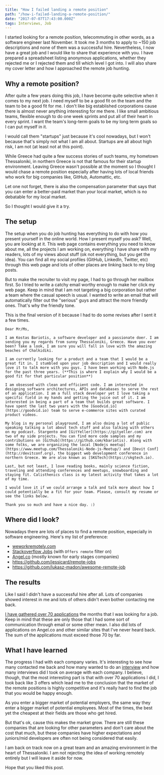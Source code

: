 ```yaml
---
title: "How I failed landing a remote position"
path: "/how-i-failed-landing-a-remote-position/"
date: "2017-07-07T17:43:00.000Z"
tags: Interviews, Job
---
```


I started looking for a remote position, telecommuting in other words, as a software engineer last November. It took me 3 months to apply to ~150 job descriptions and none of them was a successful hire. Nevertheless, I now have a great job and I would like to share that experience with you. I have prepared a spreadsheet listing anonymous applications, whether they rejected me or I rejected them and till which level I got into. I will also share my cover letter and how I approached the remote job hunting.

## Why a remote position?
After quite a few years doing this job, I have become quite selective when it comes to my next job. I need myself to be a good fit on the team and the team to be a good fit for me. I don't like big established corporations cause there is almost never anything interesting for me there. I like small ambitious teams, flexible enough to do one week sprints and put all of their heart in every sprint. I want the team's long-term goals to be my long term goals so I can put myself in it.

I would call them "startups" just because it's cool nowadays, but I won't because that's simply not what I am all about. Startups are all about high risk, I am not (at least not at this point).

While Greece had quite a few success stories of such teams, my hometown Thessaloniki, in northern Greece is not that famous for their startup environment. Leaving Greece wasn't possible at the moment so I thought I would chase a remote position especially after having lots of local friends who work for big companies like, GitHub, Automattic, etc.

Let one not forget, there is also the compensation parameter that says that you can enter a better-paid market than your local market, which is no debatable for my local market.

So I thought I would give it a try.

## The setup
The setup when you do job hunting has everything to do with how you present yourself in the online world. How I present myself you ask? Well, you are looking at it. This web page contains everything you need to know about me, all the projects I am working on, everything I have share with my readers, lots of my views about stuff (ok not everything, but you get the idea). You can find all my social profiles (GitHub, LinkedIn, Twitter, etc) through this web page and lots of other places are linking back to my blog posts.

But to make the recruiter to visit my page, I had to go through her mailbox first. So I tried to write a catchy email worthy enough to make her click my web page. Keep in mind that I am not targeting a big corporation but rather a team where the casual speech is usual. I wanted to write an email that will automatically filter out the "serious" guys and attract the more friendly ones. That's why the friendly tone.

This is the final version of it because I had to do some revises after I sent it a few times.

```
Dear Mr/Ms,

I am Kostas Bariotis, a software developer and a passionate doer. I am sending you my regards from sunny Thessaloniki, Greece. Have you ever been? Take a look, I am sure you will fall in love with the amazing beaches of Chalkidiki.

I am currently looking for a product and a team that I would be a great fit in. I stumbled upon your job description and I would really love it to talk more with you guys. I have been working with Node.js for the past three years. (**This is where I explain why I would be a good fit for that particular position**)

I am obsessed with clean and efficient code. I am interested in designing software architectures, APIs and databases to serve the rest of an application. I am a full stack developer yet I love taking a specific field in my hands and getting the juice out of it. I am interested in being a part of a team that builds great software. I have spent the last two years with the [Goodvid.io](https://goodvid.io) team to serve e-commerce sites with curated product videos.

My blog is my personal playground, I am also doing a lot of public speaking talking a lot about tech stuff and also talking with others on my podcast. Stargento and [GitYeller](https://gityeller.com) are two of my side projects. You can find more code samples and my contributions on [Github](https://github.com/kbariotis). Along with some folks, we are organizing the local [Nodejs meetup](https://www.meetup.com/Thessaloniki-Node-js-Meetup/) and [Devit Conf](http://devitconf.org), the biggest web development conference in northern Greece. We are also known as [SKGTech](https://skgtech.io).

Last, but not least, I love reading books, mainly science fiction, traveling and attending conferences and meetups, snowboarding and staying fit. Calisthenics class is my latest activity that takes a lot of my time.

I would love it if we could arrange a talk and talk more about how I could potentially be a fit for your team. Please, consult my resume or see the links below.

Thank you so much and have a nice day. :)
```

## Where did I look?
Nowadays there are lots of places to find a remote position, especially in software engineering. Here's my list of preference:

* [weworkremotely.com](https://weworkremotely.com/)
* [Stackoverflow Jobs](https://stackoverflow.com/jobs?sort=i&r=true) (with `Offers remote` filter on)
* [Angel.co](http://angel.co) (mostly known for early stages companies)
* https://github.com/jessicard/remote-jobs
* https://github.com/lukasz-madon/awesome-remote-job

## The results
Like I said I didn't have a successful hire after all. Lots of companies showed interest in me and lots of others didn't even bother contacting me back.

[I have gathered over 70 applications](https://docs.google.com/spreadsheets/d/17w6jiewdPQSgSL3Rripit2RdjWcR_I_m7ObBObmQAh0/edit?usp=sharing) the months that I was looking for a job. Keep in mind that these are only those that I had some sort of communication through email or some other mean. I also did lots of applications on Angel.co and other similar sites that I've never heard back. The sum of the applications must exceed those 70 by far.

## What I have learned
The progress I had with each company varies. It's interesting to see how many contacted me back and how many wanted to do an [interview](https://kostasbariotis.com/interviewer-vs-interviewee/) and how many interviews did I took on average with each company. I believe, though, that the most interesting part is that with over 70 applications I did, I took back like 3 offers which lead me to the conclusion that the market of the remote positions is highly competitive and it's really hard to find the job that you would be happy enough.

As you enter a bigger market of potential employers, the same way they enter a bigger market of potential employees. Most of the times, the best yet the cheapest at their fields are those who get hired.

But that's ok, cause this makes the market grow. There are still these companies that are looking for other parameters and don't care about the cost that much, but these companies have higher expectations and juniors/mid developers are often not being considered that easily.

I am back on track now on a great team and an amazing environment in the heart of Thessaloniki. I am not rejecting the idea of working remotely entirely but I will leave it aside for now.

Hope that you liked this post.
